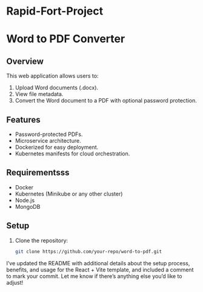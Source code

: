 # Rapid-Fort-Project

# Word to PDF Converter

## Overview
This web application allows users to:
1. Upload Word documents (.docx).
2. View file metadata.
3. Convert the Word document to a PDF with optional password protection.

## Features
- Password-protected PDFs.
- Microservice architecture.
- Dockerized for easy deployment.
- Kubernetes manifests for cloud orchestration.

## Requirementsss
- Docker
- Kubernetes (Minikube or any other cluster)
- Node.js
- MongoDB

## Setup
1. Clone the repository:
   ```bash
   git clone https://github.com/your-repo/word-to-pdf.git
   
I’ve updated the README with additional details about the setup process, benefits, and usage for the React + Vite template, and included a comment to mark your commit. Let me know if there’s anything else you’d like to adjust!
